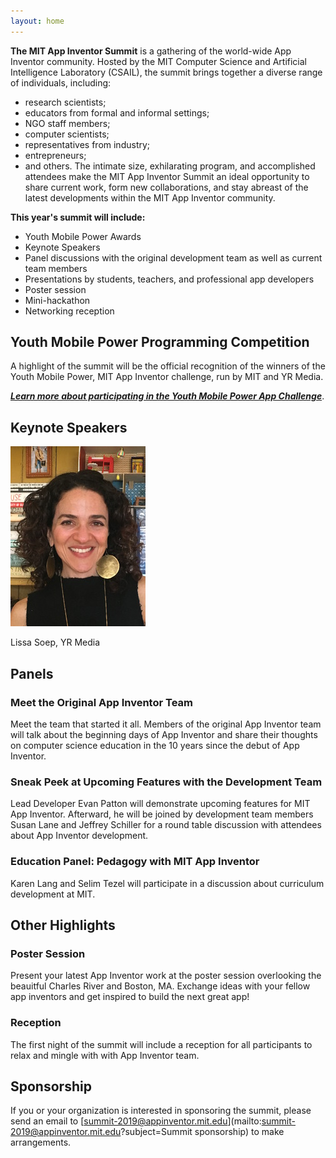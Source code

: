 ```yaml
---
layout: home
---
```


**The MIT App Inventor Summit** is a gathering of the world-wide
App Inventor community. Hosted by the MIT Computer Science and Artificial Intelligence Laboratory
(CSAIL), the summit brings together a diverse range of individuals,
including:
- research scientists;
- educators from formal and informal settings;
- NGO staff members;
- computer scientists;
- representatives from industry;
- entrepreneurs;
- and others.
The intimate size, exhilarating program, and accomplished attendees make the MIT App Inventor Summit
an ideal opportunity to share current work, form new collaborations,
and stay abreast of the latest developments within the MIT App
Inventor community.

**This year's summit will include:**
- Youth Mobile Power Awards
- Keynote Speakers
- Panel discussions with the original
development team as well as current team members
- Presentations by students, teachers, and professional app developers
- Poster session
- Mini-hackathon
- Networking reception


## Youth Mobile Power Programming Competition

A highlight of the summit will be the official recognition of the winners of the Youth Mobile
Power, MIT App Inventor challenge, run by MIT and YR Media.

***[Learn more about participating in the Youth Mobile Power App
Challenge](http://appinventor.mit.edu/explore/youth-mobile-power-app-challenge.html
)***.

## Keynote Speakers

![Lissa Soep](assets/images/lissa-small.jpg)

Lissa Soep, YR Media

## Panels

### Meet the Original App Inventor Team

Meet the team that started it all. Members of the original App Inventor team will talk about the beginning days of App Inventor and share their thoughts on computer science education in the 10 years since the debut of App Inventor.

### Sneak Peek at Upcoming Features with the Development Team

Lead Developer Evan Patton will demonstrate upcoming features for MIT App Inventor. Afterward, he will be joined by development team members Susan Lane and Jeffrey Schiller for a round table discussion with attendees about App Inventor development.

### Education Panel: Pedagogy with MIT App Inventor

Karen Lang and Selim Tezel will participate in a discussion about curriculum development at MIT.

## Other Highlights

### Poster Session

Present your latest App Inventor work at the poster session overlooking the beauitful Charles River and Boston, MA. Exchange ideas with your fellow app inventors and get inspired to build the next great app!

### Reception

The first night of the summit will include a reception for all participants to relax and mingle with with App Inventor team.

## Sponsorship

If you or your organization is interested in sponsoring the summit, please send an email to [summit-2019@appinventor.mit.edu](mailto:summit-2019@appinventor.mit.edu?subject=Summit sponsorship) to make arrangements.
